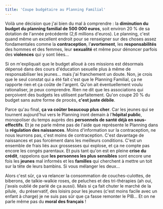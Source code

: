 ```yaml
---
title: 'Coupe budgétaire au Planning Familial'
---
```


Voilà une décision que j'ai bien du mal à comprendre : la **diminution du budget du planning familial de 500 000 euros**, soit environ 20 % de sa dotation de l'année précédente (2,6 millions d'euros). Le planning, c'est quand même un excellent endroit pour se renseigner sur des choses assez fondamentales comme la **contraception**, l’**avortement**, les **responsabilités** des hommes et des femmes, leur **sexualité** et même pour dénoncer parfois des **violences** qui y sont liées…

Si on m'expliquait que le budget alloué à ces missions est désormais dépensé dans des cours d'éducation sexuelle plus à même de responsabiliser les jeunes… mais j'ai franchement un doute. Non, je crois que le seul constat qui a été fait c'est que le Planning Familial, ça ne rapporte rien et ça coûte de l'argent. Qu'on ait éventuellement voulu rationaliser, je peux comprendre. Rien ne dit que les associations qui perçoivent des budgets les utilisent parfaitement. Qu'on coupe 20 % du budget sans autre forme de procès, **c'est juste débile**.

Parce qu'au final, **ça va coûter beaucoup plus cher**. Car les jeunes qui se tournent aujourd'hui vers le Planning iront demain à l'**hôpital public**, monopoliser du temps auprès des **personnels de santé déjà en sous-effectifs**. Et je ne parle même pas de l'aide que représente le Planning dans la **régulation des naissances**. Moins d'information sur la contraception, ne nous leurrons pas, c'est moins de contraception. C'est davantage de naissances et pas forcément dans les meilleurs conditions. C'est un ensemble de frais liés aux grossesses qui explose, et ça ne compte pas encore les congés parentaux. Et puis tant qu'on est en pleine **crise du crédit**, rappelons que **les personnes les plus sensibles** sont encore une fois les **jeunes** mal informés et les **familles** qui cherchent à mettre un toit sur la tête de leurs bambins. Si vous mélanger les deux…

Alors c'est sûr, ça va relancer la consommation de couches-culottes, de biberons, de talkie-walkie roses, de peluches et des tri-thérapies (ah oui, j'avais oublié de parlé de ça aussi). Mais si ça fait chuter le marché de la pilule,  du préservatif, des loisirs pour les jeunes (c'est moins facile avec un enfant à charge) je ne suis pas sûr que ça fasse remonter le PIB… Et on ne parle même pas du **moral des français** !
